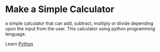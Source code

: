 # Make a Simple Calculator
a simple calculator that can add, subtract, multiply or divide depending upon the input from the user.
This calculator using python programming lenguage.

Learn [Python](https://pynative.com/python-tutorials/)